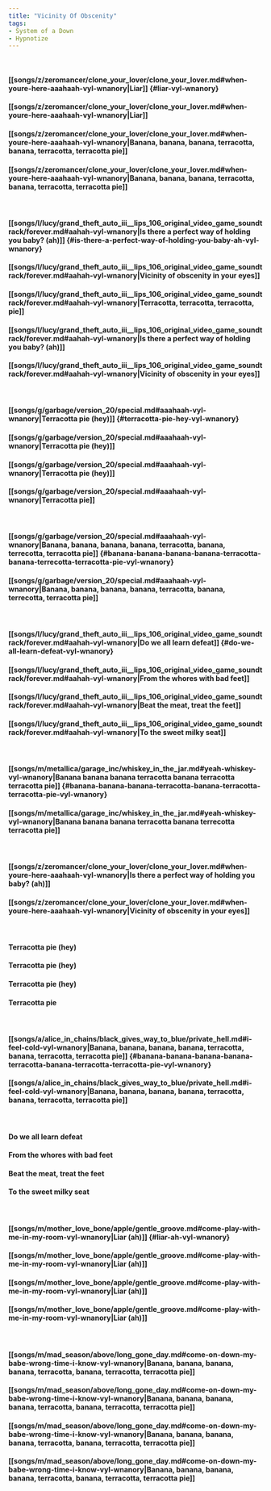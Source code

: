 ```yaml
---
title: "Vicinity Of Obscenity"
tags:
- System of a Down
- Hypnotize
---
```

&nbsp;
#### [[songs/z/zeromancer/clone_your_lover/clone_your_lover.md#when-youre-here-aaahaah-vyl-wnanory|Liar]] {#liar-vyl-wnanory}
#### [[songs/z/zeromancer/clone_your_lover/clone_your_lover.md#when-youre-here-aaahaah-vyl-wnanory|Liar]]
#### [[songs/z/zeromancer/clone_your_lover/clone_your_lover.md#when-youre-here-aaahaah-vyl-wnanory|Banana, banana, banana, terracotta, banana, terracotta, terracotta pie]]
#### [[songs/z/zeromancer/clone_your_lover/clone_your_lover.md#when-youre-here-aaahaah-vyl-wnanory|Banana, banana, banana, terracotta, banana, terracotta, terracotta pie]]
&nbsp;
#### [[songs/l/lucy/grand_theft_auto_iii__lips_106_original_video_game_soundtrack/forever.md#aahah-vyl-wnanory|Is there a perfect way of holding you baby? (ah)]] {#is-there-a-perfect-way-of-holding-you-baby-ah-vyl-wnanory}
#### [[songs/l/lucy/grand_theft_auto_iii__lips_106_original_video_game_soundtrack/forever.md#aahah-vyl-wnanory|Vicinity of obscenity in your eyes]]
#### [[songs/l/lucy/grand_theft_auto_iii__lips_106_original_video_game_soundtrack/forever.md#aahah-vyl-wnanory|Terracotta, terracotta, terracotta, pie]]
#### [[songs/l/lucy/grand_theft_auto_iii__lips_106_original_video_game_soundtrack/forever.md#aahah-vyl-wnanory|Is there a perfect way of holding you baby? (ah)]]
#### [[songs/l/lucy/grand_theft_auto_iii__lips_106_original_video_game_soundtrack/forever.md#aahah-vyl-wnanory|Vicinity of obscenity in your eyes]]
&nbsp;
#### [[songs/g/garbage/version_20/special.md#aaahaah-vyl-wnanory|Terracotta pie (hey)]] {#terracotta-pie-hey-vyl-wnanory}
#### [[songs/g/garbage/version_20/special.md#aaahaah-vyl-wnanory|Terracotta pie (hey)]]
#### [[songs/g/garbage/version_20/special.md#aaahaah-vyl-wnanory|Terracotta pie (hey)]]
#### [[songs/g/garbage/version_20/special.md#aaahaah-vyl-wnanory|Terracotta pie]]
&nbsp;
#### [[songs/g/garbage/version_20/special.md#aaahaah-vyl-wnanory|Banana, banana, banana, banana, terracotta, banana, terrecotta, terracotta pie]] {#banana-banana-banana-banana-terracotta-banana-terrecotta-terracotta-pie-vyl-wnanory}
#### [[songs/g/garbage/version_20/special.md#aaahaah-vyl-wnanory|Banana, banana, banana, banana, terracotta, banana, terrecotta, terracotta pie]]
&nbsp;
#### [[songs/l/lucy/grand_theft_auto_iii__lips_106_original_video_game_soundtrack/forever.md#aahah-vyl-wnanory|Do we all learn defeat]] {#do-we-all-learn-defeat-vyl-wnanory}
#### [[songs/l/lucy/grand_theft_auto_iii__lips_106_original_video_game_soundtrack/forever.md#aahah-vyl-wnanory|From the whores with bad feet]]
#### [[songs/l/lucy/grand_theft_auto_iii__lips_106_original_video_game_soundtrack/forever.md#aahah-vyl-wnanory|Beat the meat, treat the feet]]
#### [[songs/l/lucy/grand_theft_auto_iii__lips_106_original_video_game_soundtrack/forever.md#aahah-vyl-wnanory|To the sweet milky seat]]
&nbsp;
#### [[songs/m/metallica/garage_inc/whiskey_in_the_jar.md#yeah-whiskey-vyl-wnanory|Banana banana banana terracotta banana terracotta terracotta pie]] {#banana-banana-banana-terracotta-banana-terracotta-terracotta-pie-vyl-wnanory}
#### [[songs/m/metallica/garage_inc/whiskey_in_the_jar.md#yeah-whiskey-vyl-wnanory|Banana banana banana terracotta banana terrecotta terracotta pie]]
&nbsp;
#### [[songs/z/zeromancer/clone_your_lover/clone_your_lover.md#when-youre-here-aaahaah-vyl-wnanory|Is there a perfect way of holding you baby? (ah)]]
#### [[songs/z/zeromancer/clone_your_lover/clone_your_lover.md#when-youre-here-aaahaah-vyl-wnanory|Vicinity of obscenity in your eyes]]
&nbsp;
#### Terracotta pie (hey)
#### Terracotta pie (hey)
#### Terracotta pie (hey)
#### Terracotta pie
&nbsp;
#### [[songs/a/alice_in_chains/black_gives_way_to_blue/private_hell.md#i-feel-cold-vyl-wnanory|Banana, banana, banana, banana, terracotta, banana, terracotta, terracotta pie]] {#banana-banana-banana-banana-terracotta-banana-terracotta-terracotta-pie-vyl-wnanory}
#### [[songs/a/alice_in_chains/black_gives_way_to_blue/private_hell.md#i-feel-cold-vyl-wnanory|Banana, banana, banana, banana, terracotta, banana, terracotta, terracotta pie]]
&nbsp;
#### Do we all learn defeat
#### From the whores with bad feet
#### Beat the meat, treat the feet
#### To the sweet milky seat
&nbsp;
#### [[songs/m/mother_love_bone/apple/gentle_groove.md#come-play-with-me-in-my-room-vyl-wnanory|Liar (ah)]] {#liar-ah-vyl-wnanory}
#### [[songs/m/mother_love_bone/apple/gentle_groove.md#come-play-with-me-in-my-room-vyl-wnanory|Liar (ah)]]
#### [[songs/m/mother_love_bone/apple/gentle_groove.md#come-play-with-me-in-my-room-vyl-wnanory|Liar (ah)]]
#### [[songs/m/mother_love_bone/apple/gentle_groove.md#come-play-with-me-in-my-room-vyl-wnanory|Liar (ah)]]
&nbsp;
#### [[songs/m/mad_season/above/long_gone_day.md#come-on-down-my-babe-wrong-time-i-know-vyl-wnanory|Banana, banana, banana, banana, terracotta, banana, terracotta, terracotta pie]]
#### [[songs/m/mad_season/above/long_gone_day.md#come-on-down-my-babe-wrong-time-i-know-vyl-wnanory|Banana, banana, banana, banana, terracotta, banana, terracotta, terracotta pie]]
#### [[songs/m/mad_season/above/long_gone_day.md#come-on-down-my-babe-wrong-time-i-know-vyl-wnanory|Banana, banana, banana, banana, terracotta, banana, terracotta, terracotta pie]]
#### [[songs/m/mad_season/above/long_gone_day.md#come-on-down-my-babe-wrong-time-i-know-vyl-wnanory|Banana, banana, banana, banana, terracotta, banana, terracotta, terracotta pie]]
